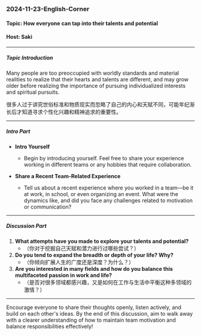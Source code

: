 ### 2024-11-23-English-Corner

#### Topic: How everyone can tap into their talents and potential
#### Host: Saki

---

##### Topic Introduction
Many people are too preoccupied with worldly standards and material realities to realize that their hearts and talents are different, and may grow older before realizing the importance of pursuing individualized interests and spiritual pursuits.

很多人过于讲究世俗标准和物质现实而忽略了自己的内心和天赋不同，可能年纪渐长后才知道寻求个性化兴趣和精神追求的重要性。

---

##### Intro Part

- **Intro Yourself**
  - Begin by introducing yourself. Feel free to share your experience working in different teams or any hobbies that require collaboration.

- **Share a Recent Team-Related Experience**
  - Tell us about a recent experience where you worked in a team—be it at work, in school, or even organizing an event. What were the dynamics like, and did you face any challenges related to motivation or communication?

---

##### Discussion Part

1. **What attempts have you made to explore your talents and potential?**
   - （你对于挖掘自己天赋和潜力进行过哪些尝试？）
2. **Do you tend to expand the breadth or depth of your life? Why?**
   - （你倾向扩展人生的广度还是深度？为什么？）
3. **Are you interested in many fields and how do you balance this multifaceted passion in work and life?**
   - （是否对很多领域都感兴趣，又是如何在工作与生活中平衡这种多领域的激情？）



---

Encourage everyone to share their thoughts openly, listen actively, and build on each other's ideas. By the end of this discussion, aim to walk away with a clearer understanding of how to maintain team motivation and balance responsibilities effectively!

